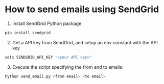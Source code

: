 # How to send emails using SendGrid

1. Install SendGrid Python package

```bash
pip install sendgrid
```

2. Get a API key from SendGrid, and setup an env constant with the API key

```bash
setx SENDGRID_API_KEY "<your API key>"
```

3. Execute the script specifying the from and to emails:

```bash
Python send_email.py <from email> <to email>
```